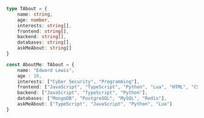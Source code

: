 ```ts
type TAbout = {
    name: string,
    age: number,
    interests: string[],
    frontend: string[],
    backend: string[],
    databases: string[],
    askMeAbout: string[]
}

const AboutMe: TAbout = {
    name: "Edward Lewis",
    age : 18,
    interests: ["Cyber Security", "Programming"],
    frontend: ["JavaScript", "TypeScript", "Python", "Lua", "HTML", "CSS", "React"],
    backend: ["JavaScript", "TypeScript", "Python"],
    databases: ["MongoDB", "PostgreSQL", "MySQL", "Redis"],
    askMeAbout: ["TypeScript", "JavaScript", "Python", "Lua"]
}
```
<img align="center" src="https://github-readme-stats.vercel.app/api?username=mystackisoverflowing" alt="" /></a> 
